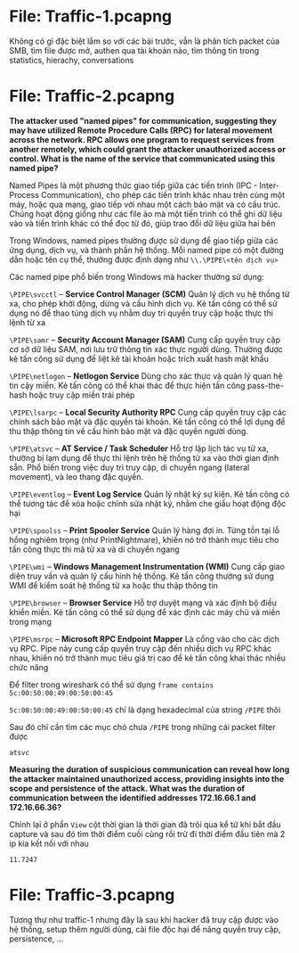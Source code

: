 # File: Traffic-1.pcapng

Không có gì đặc biệt lắm so với các bài trước, vẫn là phân tích packet của SMB, tìm file được mở, authen qua tài khoản nào, tìm thông tin trong statistics, hierachy, conversations

# File: Traffic-2.pcapng

**The attacker used "named pipes" for communication, suggesting they may have utilized Remote Procedure Calls (RPC) for lateral movement across the network. RPC allows one program to request services from another remotely, which could grant the attacker unauthorized access or control.
What is the name of the service that communicated using this named pipe?**

Named Pipes là một phương thức giao tiếp giữa các tiến trình (IPC - Inter-Process Communication), cho phép các tiến trình khác nhau trên cùng một máy, hoặc qua mạng, giao tiếp với nhau một cách bảo mật và có cấu trúc. Chúng hoạt động giống như các file ảo mà một tiến trình có thể ghi dữ liệu vào và tiến trình khác có thể đọc từ đó, giúp trao đổi dữ liệu giữa hai bên

Trong Windows, named pipes thường được sử dụng để giao tiếp giữa các ứng dụng, dịch vụ, và thành phần hệ thống. Mỗi named pipe có một đường dẫn hoặc tên cụ thể, thường được định dạng như `\\.\PIPE\<tên dịch vụ>`

Các named pipe phổ biến trong Windows mà hacker thường sử dụng:

`\PIPE\svcctl` – **Service Control Manager (SCM)**
 Quản lý dịch vụ hệ thống từ xa, cho phép khởi động, dừng và cấu hình dịch vụ. Kẻ tấn công có thể sử dụng nó để thao túng dịch vụ nhằm duy trì quyền truy cập hoặc thực thi lệnh từ xa

`\PIPE\samr` – **Security Account Manager (SAM)**
 Cung cấp quyền truy cập cơ sở dữ liệu SAM, nơi lưu trữ thông tin xác thực người dùng. Thường được kẻ tấn công sử dụng để liệt kê tài khoản hoặc trích xuất hash mật khẩu

`\PIPE\netlogon` – **Netlogon Service**
 Dùng cho xác thực và quản lý quan hệ tin cậy miền. Kẻ tấn công có thể khai thác để thực hiện tấn công pass-the-hash hoặc truy cập miền trái phép

`\PIPE\lsarpc` – **Local Security Authority RPC**
 Cung cấp quyền truy cập các chính sách bảo mật và đặc quyền tài khoản. Kẻ tấn công có thể lợi dụng để thu thập thông tin về cấu hình bảo mật và đặc quyền người dùng.

`\PIPE\atsvc` – **AT Service / Task Scheduler**
 Hỗ trợ lập lịch tác vụ từ xa, thường bị lạm dụng để thực thi lệnh trên hệ thống từ xa vào thời gian định sẵn. Phổ biến trong việc duy trì truy cập, di chuyển ngang (lateral movement), và leo thang đặc quyền.

`\PIPE\eventlog` – **Event Log Service**
 Quản lý nhật ký sự kiện. Kẻ tấn công có thể tương tác để xóa hoặc chỉnh sửa nhật ký, nhằm che giấu hoạt động độc hại

`\PIPE\spoolss` – **Print Spooler Service**
 Quản lý hàng đợi in. Từng tồn tại lỗ hổng nghiêm trọng (như PrintNightmare), khiến nó trở thành mục tiêu cho tấn công thực thi mã từ xa và di chuyển ngang

`\PIPE\wmi` – **Windows Management Instrumentation (WMI)**
 Cung cấp giao diện truy vấn và quản lý cấu hình hệ thống. Kẻ tấn công thường sử dụng WMI để kiểm soát hệ thống từ xa hoặc thu thập thông tin

`\PIPE\browser` – **Browser Service**
 Hỗ trợ duyệt mạng và xác định bộ điều khiển miền. Kẻ tấn công có thể sử dụng để xác định các máy chủ và miền trong mạng

`\PIPE\msrpc` – **Microsoft RPC Endpoint Mapper**
 Là cổng vào cho các dịch vụ RPC. Pipe này cung cấp quyền truy cập đến nhiều dịch vụ RPC khác nhau, khiến nó trở thành mục tiêu giá trị cao để kẻ tấn công khai thác nhiều chức năng

Để filter trong wireshark có thể sử dụng `frame contains 5c:00:50:00:49:00:50:00:45`

`5c:00:50:00:49:00:50:00:45` chỉ là dạng hexadecimal của string `/PIPE` thôi

Sau đó chỉ cần tìm các mục chó chưa `/PIPE` trong những cái packet filter được

`atsvc`

**Measuring the duration of suspicious communication can reveal how long the attacker maintained unauthorized access, providing insights into the scope and persistence of the attack.
What was the duration of communication between the identified addresses 172.16.66.1 and 172.16.66.36?**

Chỉnh lại ở phần `View` cột thời gian là thời gian đã trôi qua kể tử khi bắt đầu capture và sau đó tìm thời điểm cuối cùng rồi trừ đi thời điểm đầu tiên mà 2 ip kia kết nối với nhau

`11.7247`

# File: Traffic-3.pcapng

Tương thự như traffic-1 nhưng đây là sau khi hacker đã truy cập được vào hệ thống, setup thêm người dùng, cài file độc hại để nâng quyền truy cập, persistence, ...